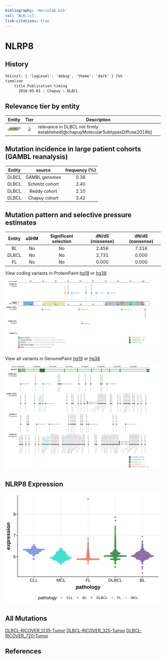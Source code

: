 ```yaml
---
bibliography: 'morinlab.bib'
csl: 'NLM.csl'
link-citations: true
---
```

# NLRP8

## History

```mermaid
%%{init: { 'logLevel': 'debug', 'theme': 'dark' } }%%
timeline
    title Publication timing
      2018-05-01 : Chapuy : DLBCL
```

## Relevance tier by entity

|Entity|Tier|Description                              |
|:------:|:----:|-----------------------------------------|
|![DLBCL](images/icons/DLBCL_tier2.png) |2   |relevance in DLBCL not firmly established[@chapuyMolecularSubtypesDiffuse2018b]|

## Mutation incidence in large patient cohorts (GAMBL reanalysis)

|Entity|source        |frequency (%)|
|:------:|:--------------:|:-------------:|
|DLBCL |GAMBL genomes |0.38         |
|DLBCL |Schmitz cohort|3.40         |
|DLBCL |Reddy cohort  |2.10         |
|DLBCL |Chapuy cohort |3.42         |

## Mutation pattern and selective pressure estimates

|Entity|aSHM|Significant selection|dN/dS (missense)|dN/dS (nonsense)|
|:------:|:----:|:---------------------:|:----------------:|:----------------:|
|BL    |No  |No                   |2.456           |7.316           |
|DLBCL |No  |No                   |2.731           |0.000           |
|FL    |No  |No                   |0.000           |0.000           |


View coding variants in ProteinPaint [hg19](https://morinlab.github.io/LLMPP/GAMBL/NLRP8_protein.html)  or [hg38](https://morinlab.github.io/LLMPP/GAMBL/NLRP8_protein_hg38.html)

![](images/proteinpaint/NLRP8_NM_176811.svg)

View all variants in GenomePaint [hg19](https://morinlab.github.io/LLMPP/GAMBL/NLRP8.html)  or [hg38](https://morinlab.github.io/LLMPP/GAMBL/NLRP8_hg38.html)

![](images/proteinpaint/NLRP8.svg)

## NLRP8 Expression
![](images/gene_expression/NLRP8_by_pathology.svg)
<!-- ORIGIN: chapuyMolecularSubtypesDiffuse2018b -->
<!-- DLBCL: chapuyMolecularSubtypesDiffuse2018b -->

## All Mutations

[DLBCL-RICOVER_1235-Tumor](https://bcgsc.ca/downloads/morinlab/GAMBL/Chapuy_2018/DLBCL-RICOVER_1235-Tumor.html)
[DLBCL-RICOVER_325-Tumor](https://bcgsc.ca/downloads/morinlab/GAMBL/Chapuy_2018/DLBCL-RICOVER_325-Tumor.html)
[DLBCL-RICOVER_720-Tumor](https://bcgsc.ca/downloads/morinlab/GAMBL/Chapuy_2018/DLBCL-RICOVER_720-Tumor.html)

## References


